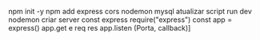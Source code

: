 npm init -y
npm add express cors nodemon mysql
atualizar script run dev nodemon 
criar server const express require("express")
const app = express()
app.get e req res
app.listen (Porta, callback)]